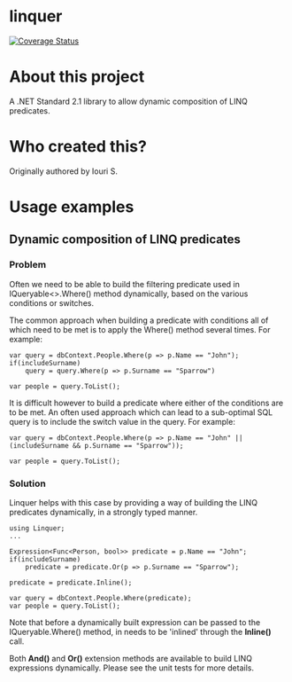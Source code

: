 # linquer

[![Coverage Status](https://coveralls.io/repos/github/iouris/linquer/badge.svg?branch=main)](https://coveralls.io/github/iouris/linquer?branch=main)

# About this project
A .NET Standard 2.1 library to allow dynamic composition of LINQ predicates.

# Who created this?
Originally authored by Iouri S.

# Usage examples

## Dynamic composition of LINQ predicates

### Problem
Often we need to be able to build the filtering predicate used in IQueryable<>.Where() method dynamically, based on the various conditions or switches. 

The common approach when building a predicate with conditions all of which need to be met is to apply the Where() method several times. For example:

```
var query = dbContext.People.Where(p => p.Name == "John");
if(includeSurname)
    query = query.Where(p => p.Surname == "Sparrow")

var people = query.ToList();
``` 

It is difficult however to build a predicate where either of the conditions are to be met. An often used approach which can lead to a sub-optimal SQL query is to include the switch value in the query. For example:

```
var query = dbContext.People.Where(p => p.Name == "John" || (includeSurname && p.Surname == "Sparrow"));

var people = query.ToList();
```

### Solution

Linquer helps with this case by providing a way of building the LINQ predicates dynamically, in a strongly typed manner. 

```
using Linquer;
...

Expression<Func<Person, bool>> predicate = p.Name == "John";
if(includeSurname)
    predicate = predicate.Or(p => p.Surname == "Sparrow");

predicate = predicate.Inline();

var query = dbContext.People.Where(predicate);
var people = query.ToList();
```

Note that before a dynamically built expression can be passed to the IQueryable.Where() method, in needs to be 'inlined' through the **Inline()** call.

Both **And()** and **Or()** extension methods are available to build LINQ expressions dynamically. Please see the unit tests for more details.